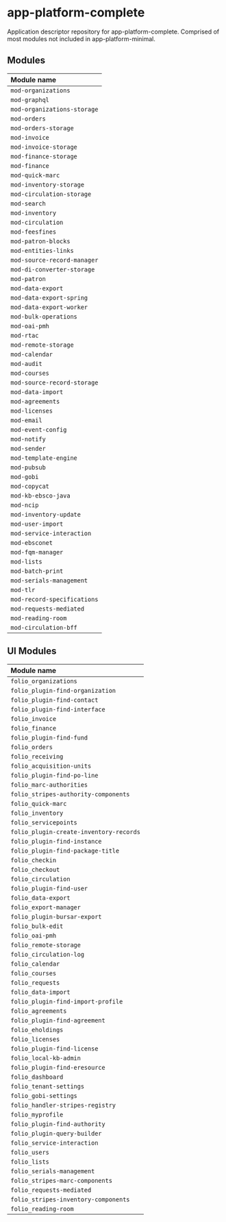 # app-platform-complete

Application descriptor repository for app-platform-complete. Comprised of most modules not included in
app-platform-minimal.

## Modules

| Module name                 |
|:----------------------------|
| `mod-organizations`         |
| `mod-graphql`               |
| `mod-organizations-storage` |
| `mod-orders`                |
| `mod-orders-storage`        |
| `mod-invoice`               |
| `mod-invoice-storage`       |
| `mod-finance-storage`       |
| `mod-finance`               |
| `mod-quick-marc`            |
| `mod-inventory-storage`     |
| `mod-circulation-storage`   |
| `mod-search`                |
| `mod-inventory`             |
| `mod-circulation`           |
| `mod-feesfines`             |
| `mod-patron-blocks`         |
| `mod-entities-links`        |
| `mod-source-record-manager` |
| `mod-di-converter-storage`  |
| `mod-patron`                |
| `mod-data-export`           |
| `mod-data-export-spring`    |
| `mod-data-export-worker`    |
| `mod-bulk-operations`       |
| `mod-oai-pmh`               |
| `mod-rtac`                  |
| `mod-remote-storage`        |
| `mod-calendar`              |
| `mod-audit`                 |
| `mod-courses`               |
| `mod-source-record-storage` |
| `mod-data-import`           |
| `mod-agreements`            |
| `mod-licenses`              |
| `mod-email`                 |
| `mod-event-config`          |
| `mod-notify`                |
| `mod-sender`                |
| `mod-template-engine`       |
| `mod-pubsub`                |
| `mod-gobi`                  |
| `mod-copycat`               |
| `mod-kb-ebsco-java`         |
| `mod-ncip`                  |
| `mod-inventory-update`      |
| `mod-user-import`           |
| `mod-service-interaction`   |
| `mod-ebsconet`              |
| `mod-fqm-manager`           |
| `mod-lists`                 |
| `mod-batch-print`           |
| `mod-serials-management`    |
| `mod-tlr`                   |
| `mod-record-specifications` |
| `mod-requests-mediated`     |
| `mod-reading-room`          |
| `mod-circulation-bff`       |

## UI Modules

| Module name                             |
|:----------------------------------------|
| `folio_organizations`                   |
| `folio_plugin-find-organization`        |
| `folio_plugin-find-contact`             |
| `folio_plugin-find-interface`           |
| `folio_invoice`                         |
| `folio_finance`                         |
| `folio_plugin-find-fund`                |
| `folio_orders`                          |
| `folio_receiving`                       |
| `folio_acquisition-units`               |
| `folio_plugin-find-po-line`             |
| `folio_marc-authorities`                |
| `folio_stripes-authority-components`    |
| `folio_quick-marc`                      |
| `folio_inventory`                       |
| `folio_servicepoints`                   |
| `folio_plugin-create-inventory-records` |
| `folio_plugin-find-instance`            |
| `folio_plugin-find-package-title`       |
| `folio_checkin`                         |
| `folio_checkout`                        |
| `folio_circulation`                     |
| `folio_plugin-find-user`                |
| `folio_data-export`                     |
| `folio_export-manager`                  |
| `folio_plugin-bursar-export`            |
| `folio_bulk-edit`                       |
| `folio_oai-pmh`                         |
| `folio_remote-storage`                  |
| `folio_circulation-log`                 |
| `folio_calendar`                        |
| `folio_courses`                         |
| `folio_requests`                        |
| `folio_data-import`                     |
| `folio_plugin-find-import-profile`      |
| `folio_agreements`                      |
| `folio_plugin-find-agreement`           |
| `folio_eholdings`                       |
| `folio_licenses`                        |
| `folio_plugin-find-license`             |
| `folio_local-kb-admin`                  |
| `folio_plugin-find-eresource`           |
| `folio_dashboard`                       |
| `folio_tenant-settings`                 |
| `folio_gobi-settings`                   |
| `folio_handler-stripes-registry`        |
| `folio_myprofile`                       |
| `folio_plugin-find-authority`           |
| `folio_plugin-query-builder`            |
| `folio_service-interaction`             |
| `folio_users`                           |
| `folio_lists`                           |
| `folio_serials-management`              |
| `folio_stripes-marc-components`         |
| `folio_requests-mediated`               |
| `folio_stripes-inventory-components`    |
| `folio_reading-room`                    |

